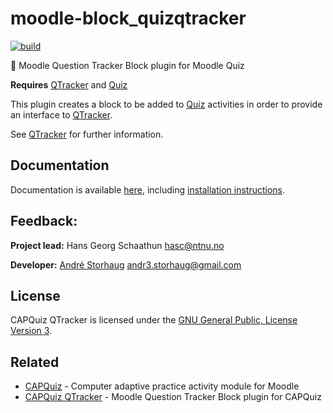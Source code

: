 # moodle-block_quizqtracker
[![build](https://github.com/KQMATH/moodle-block_quizqtracker/actions/workflows/moodle-ci.yml/badge.svg?branch=master)](https://github.com/KQMATH/moodle-block_quizqtracker/actions/workflows/moodle-ci.yml)

:bug: Moodle Question Tracker Block plugin for Moodle Quiz

**Requires** [QTracker](https://github.com/KQMATH/moodle-local_qtracker) and [Quiz](https://docs.moodle.org/en/Quiz_activity)

This plugin creates a block to be added to [Quiz](https://docs.moodle.org/en/Quiz_activity) activities in order to provide an interface to [QTracker](https://github.com/KQMATH/moodle-local_qtracker).

See [QTracker](https://github.com/KQMATH/moodle-local_qtracker) for further information.

## Documentation
Documentation is available [here](https://github.com/KQMATH/moodle-local_qtracker/wiki), including [installation instructions](https://github.com/KQMATH/moodle-local_qtracker/wiki/Installation-instructions).

## Feedback:
**Project lead:** Hans Georg Schaathun <hasc@ntnu.no>

**Developer:** [André Storhaug](https://github.com/andstor) <andr3.storhaug@gmail.com>

## License
CAPQuiz QTracker is licensed under the [GNU General Public, License Version 3](https://github.com/KQMATH/moodle-local_qtracker/LICENSE).

## Related

- [CAPQuiz](https://moodle.org/plugins/mod_capquiz) - Computer adaptive practice activity module for Moodle
- [CAPQuiz QTracker](https://moodle.org/plugins/block_capquizqtracker) - Moodle Question Tracker Block plugin for CAPQuiz
